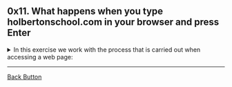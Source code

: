 
## 0x11. What happens when you type holbertonschool.com in your browser and press Enter

<details>
<summary>In this exercise we work with the process that is carried out when accessing a web page: </summary>
<br>

- Internet
- TCP/IP
- Firewall
- Application and Web server
- DNS
- Load Balancer

</details>

---

[Back Button](https://github.com/FatChicken277/holberton-system_engineering-devops)